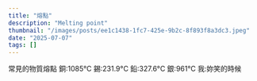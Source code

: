 ```yaml
---
title: "熔點"
description: "Melting point"
thumbnail: "/images/posts/ee1c1438-1fc7-425e-9b2c-8f893f8a3dc3.jpeg"
date: "2025-07-07"
tags: []
---
```


常見的物質熔點
銅:1085°C
錫:231.9°C
鉛:327.6°C
銀:961°C
我:妳笑的時候

